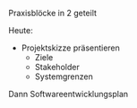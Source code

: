 Praxisblöcke in 2 geteilt

Heute:

- Projektskizze präsentieren
  - Ziele
  - Stakeholder
  - Systemgrenzen

Dann Softwareentwicklungsplan
